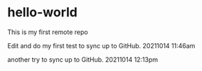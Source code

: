 # hello-world
This is my first remote repo

Edit and do my first test to sync up to GitHub.
20211014 11:46am

another try to sync up to GitHub.
20211014 12:13pm